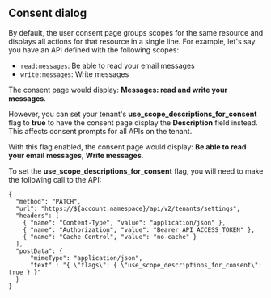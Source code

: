 ## Consent dialog

By default, the user consent page groups scopes for the same resource and displays all actions for that resource in a single line. For example, let's say you have an API defined with the following scopes:

* `read:messages`: Be able to read your email messages
* `write:messages`: Write messages

The consent page would display: **Messages: read and write your messages**.

However, you can set your tenant's **use_scope_descriptions_for_consent** flag to **true** to have the consent page display the **Description** field instead. This affects consent prompts for all APIs on the tenant.

With this flag enabled, the consent page would display: **Be able to read your email messages**, **Write messages**.

To set the **use_scope_descriptions_for_consent** flag, you will need to make the following call to the API:

```har
{
  "method": "PATCH",
  "url": "https://${account.namespace}/api/v2/tenants/settings",
  "headers": [
    { "name": "Content-Type", "value": "application/json" },
    { "name": "Authorization", "value": "Bearer API_ACCESS_TOKEN" },
    { "name": "Cache-Control", "value": "no-cache" }
  ],
  "postData": {
      "mimeType": "application/json",
      "text" : "{ \"flags\": { \"use_scope_descriptions_for_consent\": true } }"
  }
}
```
